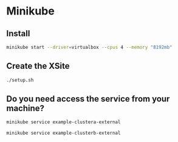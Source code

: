 # Minikube

## Install
```bash
minikube start --driver=virtualbox --cpus 4 --memory "8192mb"
```

## Create the XSite
```bash
./setup.sh
```

## Do you need access the service from your machine?
```bash
minikube service example-clustera-external
```
```bash
minikube service example-clusterb-external
```
